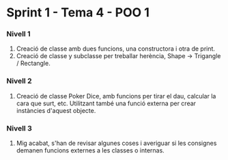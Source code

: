 # Sprint 1 - Tema 4 - POO 1

### Nivell 1
1) Creació de classe amb dues funcions, una constructora i otra de print.
2) Creació de classe y subclasse per treballar herència, Shape -> Trigangle / Rectangle.

### Nivell 2
1) Creació de classe Poker Dice, amb funcions per tirar el dau, calcular la cara que surt, etc. Utilitzant també una funció externa per crear instàncies d'aquest objecte.

### Nivell 3
1) Mig acabat, s'han de revisar algunes coses i averiguar si les consignes demanen funcions externes a les classes o internas.

